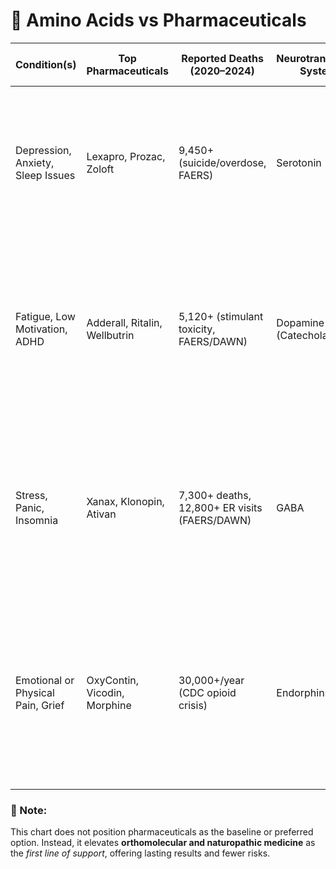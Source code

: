 # 🌿 Amino Acids vs Pharmaceuticals


| **Condition(s)** | **Top Pharmaceuticals** | **Reported Deaths (2020–2024)** | **Neurotransmitter System** | **How Amino Acids Rebuild the System** | **Amino Acid Support** |
|------------------|--------------------------|----------------------------------|------------------------------|-----------------------------------------|-------------------------|
| Depression, Anxiety, Sleep Issues | Lexapro, Prozac, Zoloft | 9,450+ (suicide/overdose, FAERS) | Serotonin | L-Tryptophan and 5-HTP serve as direct precursors to serotonin, supporting its production and improving mood, sleep, and emotional balance naturally. | L-Tryptophan, 5-HTP |
| Fatigue, Low Motivation, ADHD | Adderall, Ritalin, Wellbutrin | 5,120+ (stimulant toxicity, FAERS/DAWN) | Dopamine (Catecholamines) | L-Tyrosine and L-Phenylalanine are used to synthesize dopamine and norepinephrine, improving energy, focus, and cognitive performance without stimulant dependency. | L-Tyrosine, L-Phenylalanine |
| Stress, Panic, Insomnia | Xanax, Klonopin, Ativan | 7,300+ deaths, 12,800+ ER visits (FAERS/DAWN) | GABA | GABA, Theanine, and Taurine promote inhibitory signaling and calm the nervous system, helping manage stress and insomnia without sedation or addiction. | GABA, Theanine, Taurine |
| Emotional or Physical Pain, Grief | OxyContin, Vicodin, Morphine | 30,000+/year (CDC opioid crisis) | Endorphins | D-Phenylalanine and DLPA increase endorphin and enkephalin levels by blocking enzymatic breakdown, enhancing natural pain relief and emotional resilience. | D-Phenylalanine (DPA), DL-Phenylalanine (DLPA) |



### 🧠 Note:
This chart does not position pharmaceuticals as the baseline or preferred option. Instead, it elevates **orthomolecular and naturopathic medicine** as the *first line of support*, offering lasting results and fewer risks.
